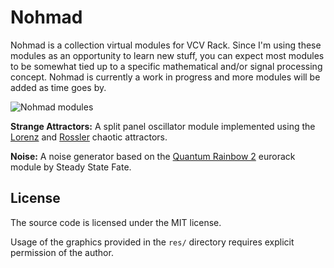 # Nohmad
Nohmad is a collection virtual modules for VCV Rack. Since I'm using these modules as an opportunity to learn new stuff, you can expect most modules to be somewhat tied up to a specific mathematical and/or signal processing concept. Nohmad is currently a work in progress and more modules will be added as time goes by.

![Nohmad modules](/res/Modules.png?raw=true "Nohmad modules")

**Strange Attractors:** A split panel oscillator module implemented using the [Lorenz](http://mathworld.wolfram.com/LorenzAttractor.html) and [Rossler](http://mathworld.wolfram.com/RoesslerAttractor.html) chaotic attractors.

**Noise:** A noise generator based on the [Quantum Rainbow 2](http://www.steadystatefate.com/quantum-rainbow-2) eurorack module by Steady State Fate.

## License
The source code is licensed under the MIT license.

Usage of the graphics provided in the `res/` directory requires explicit permission of the author.
